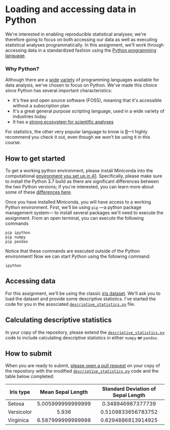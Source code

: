 # Loading and accessing data in Python

We're interested in enabling reproducible statistical analyses; we're therefore going to focus on both accessing our data as well as executing statistical analyses programmatically. In this assignment, we'll work through accessing data in a standardized fashion using the [Python programming language](https://www.python.org/). 

### Why Python?
Although there are a [wide](https://julialang.org/) [variety](https://www.mathworks.com/products/matlab.html) of programming languages available for data analysis, we've chosen to focus on Python. We've made this choice since Python has several important characteristics:

* It's free and open source software (FOSS), meaning that it's accessible without a subscription plan
* It's a great general purpose scripting language, used in a wide variety of industries today
* It has a [strong ecosystem for scientific analyses](https://www.scipy.org/)

For statistics, the other very popular language to know is [R](https://www.r-project.org/)&mdash;I highly recommend you check it out, even though we won't be using it in this course. 

## How to get started
To get a working python environment, please install Miniconda into the computational [environment you set up in A1](https://github.com/reprocourse/template-a1-setup). Specifically, please make sure to install the Python 3.7 build as there are significant differences between the two Python versions; if you're interested, you can learn more about some of these [differences here](https://devopedia.org/python-2-vs-3). 

Once you have installed Miniconda, you will have access to a working Python environment. First, we'll be using `pip` &mdash;a python package management system&mdash; to install several packages we'll need to execute the assignment. From an open terminal, you can execute the following commands

```
pip ipython
pip numpy
pip pandas
```

Notice that these commands are executed outside of the Python environment! Now we can start Python using the following command:

```
ipython
```

## Accessing data
For this assignment, we'll be using the classic [iris dataset](https://en.wikipedia.org/wiki/Iris_flower_data_set). We'll ask you to load the dataset and provide some descriptive statistics.
I've started the code for you in the associated [`descriptive_statistics.py`](https://github.com/reprocourse/template-a2-data-in-python/blob/master/descriptive_statistics.py) file.

## Calculating descriptive statistics
In your copy of the repository, please extend the [`descriptive_statistics.py`](https://github.com/reprocourse/template-a2-data-in-python/blob/master/descriptive_statistics.py) code to include calculating descriptive statistics in either `numpy` **or** `pandas`.

## How to submit
When you are ready to submit, [please open a pull request](https://help.github.com/articles/creating-a-pull-request/) on your copy of the repostiory with the modified  [`descriptive_statistics.py`](https://github.com/reprocourse/template-a2-data-in-python/blob/master/descriptive_statistics.py) code and the table below completed:

| Iris type | Mean Sepal Length| Standard Deviation of Sepal Length |
|-----------|:----------------:|:----------------------------------:|
| Setosa    | 5.005999999999999  | 0.348946987377739 | 
| Versicolor    | 5.936 | 0.5109833656783752 | 
| Virginica    | 6.587999999999998 | 0.6294886813914925 | 
